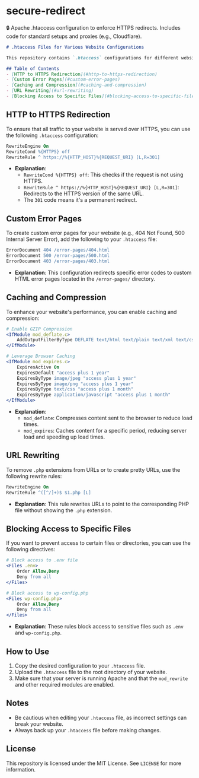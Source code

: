 # secure-redirect
🔒 Apache .htaccess configuration to enforce HTTPS redirects. Includes code for standard setups and proxies (e.g., Cloudflare).

```markdown
# .htaccess Files for Various Website Configurations

This repository contains `.htaccess` configurations for different website functionalities. Below you'll find examples for redirecting HTTP to HTTPS, optimizing site performance, handling redirects, and more.

## Table of Contents
- [HTTP to HTTPS Redirection](#http-to-https-redirection)
- [Custom Error Pages](#custom-error-pages)
- [Caching and Compression](#caching-and-compression)
- [URL Rewriting](#url-rewriting)
- [Blocking Access to Specific Files](#blocking-access-to-specific-files)
```
## HTTP to HTTPS Redirection

To ensure that all traffic to your website is served over HTTPS, you can use the following `.htaccess` configuration:


```apache
RewriteEngine On
RewriteCond %{HTTPS} off
RewriteRule ^ https://%{HTTP_HOST}%{REQUEST_URI} [L,R=301]
```

- **Explanation**: 
  - `RewriteCond %{HTTPS} off`: This checks if the request is not using HTTPS.
  - `RewriteRule ^ https://%{HTTP_HOST}%{REQUEST_URI} [L,R=301]`: Redirects to the HTTPS version of the same URL.
  - The `301` code means it's a permanent redirect.

## Custom Error Pages

To create custom error pages for your website (e.g., 404 Not Found, 500 Internal Server Error), add the following to your `.htaccess` file:

```apache
ErrorDocument 404 /error-pages/404.html
ErrorDocument 500 /error-pages/500.html
ErrorDocument 403 /error-pages/403.html
```

- **Explanation**: This configuration redirects specific error codes to custom HTML error pages located in the `/error-pages/` directory.

## Caching and Compression

To enhance your website's performance, you can enable caching and compression:

```apache
# Enable GZIP Compression
<IfModule mod_deflate.c>
    AddOutputFilterByType DEFLATE text/html text/plain text/xml text/css application/x-javascript application/javascript
</IfModule>

# Leverage Browser Caching
<IfModule mod_expires.c>
    ExpiresActive On
    ExpiresDefault "access plus 1 year"
    ExpiresByType image/jpeg "access plus 1 year"
    ExpiresByType image/png "access plus 1 year"
    ExpiresByType text/css "access plus 1 month"
    ExpiresByType application/javascript "access plus 1 month"
</IfModule>
```

- **Explanation**:
  - `mod_deflate`: Compresses content sent to the browser to reduce load times.
  - `mod_expires`: Caches content for a specific period, reducing server load and speeding up load times.

## URL Rewriting

To remove `.php` extensions from URLs or to create pretty URLs, use the following rewrite rules:

```apache
RewriteEngine On
RewriteRule ^([^/]+)$ $1.php [L]
```

- **Explanation**: This rule rewrites URLs to point to the corresponding PHP file without showing the `.php` extension.

## Blocking Access to Specific Files

If you want to prevent access to certain files or directories, you can use the following directives:

```apache
# Block access to .env file
<Files .env>
    Order Allow,Deny
    Deny from all
</Files>

# Block access to wp-config.php
<Files wp-config.php>
    Order Allow,Deny
    Deny from all
</Files>
```

- **Explanation**: These rules block access to sensitive files such as `.env` and `wp-config.php`.

## How to Use

1. Copy the desired configuration to your `.htaccess` file.
2. Upload the `.htaccess` file to the root directory of your website.
3. Make sure that your server is running Apache and that the `mod_rewrite` and other required modules are enabled.

## Notes
- Be cautious when editing your `.htaccess` file, as incorrect settings can break your website.
- Always back up your `.htaccess` file before making changes.

## License

This repository is licensed under the MIT License. See `LICENSE` for more information.

